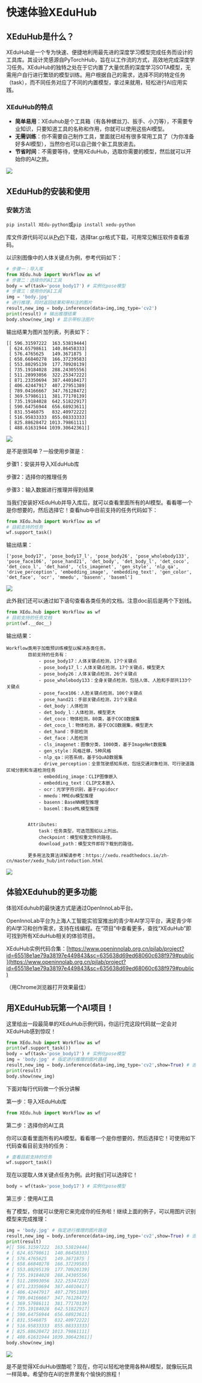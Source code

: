 # 快速体验XEduHub

## XEduHub是什么？

XEduHub是一个专为快速、便捷地利用最先进的深度学习模型完成任务而设计的工具库。其设计灵感源自PyTorchHub，旨在以工作流的方式，高效地完成深度学习任务。XEduHub的独特之处在于它内置了大量优质的深度学习SOTA模型，无需用户自行进行繁琐的模型训练。用户根据自己的需求，选择不同的特定任务（task），而不同任务对应了不同的内置模型，拿过来就用，轻松进行AI应用实践。

### XEduHub的特点

- **简单易用**：XEduhub是个工具箱（有各种螺丝刀、扳手、小刀等），不需要专业知识，只要知道工具的名称和作用，你就可以使用这些AI模型。
- **无需训练**：你不需要自己制作工具，里面就已经有很多常用工具了（为你准备好多AI模型），当然你也可以自己做个新工具放进去。
- **节省时间**：不需要等待，使用XEduHub，选取你需要的模型，然后就可以开始你的AI之旅。

![](../images/xeduhub/eason.gif)


## XEduHub的安装和使用

### 安装方法

`pip install XEdu-python`或`pip install xedu-python`

库文件源代码可以从[PyPi](https://pypi.org/project/xedu-python/#files)下载，选择tar.gz格式下载，可用常见解压软件查看源码。

以识别图像中的人体关键点为例，参考代码如下：

```python
# 步骤一：导入库
from XEdu.hub import Workflow as wf
# 步骤二：选择你的AI工具
body = wf(task='pose_body17') # 实例化pose模型
# 步骤三：使用你的AI工具
img = 'body.jpg'
# 进行推理，同时返回结果和带标注的图片
result,new_img = body.inference(data=img,img_type='cv2')
print(result) # 输出推理结果
body.show(new_img) # 显示带标注图片
```

输出结果为图片加列表，列表如下：

```
[[ 596.31597222  163.53819444]
 [ 624.65798611  140.86458333]
 [ 576.4765625   149.3671875 ]
 [ 658.66840278  166.37239583]
 [ 553.80295139  177.70920139]
 [ 735.19184028  288.24305556]
 [ 511.28993056  322.25347222]
 [ 871.23350694  387.44010417]
 [ 406.42447917  407.27951389]
 [ 789.04166667  347.76128472]
 [ 369.57986111  381.77170139]
 [ 735.19184028  642.51822917]
 [ 590.64756944  656.68923611]
 [ 831.5546875   832.40972222]
 [ 516.95833333  855.08333333]
 [ 825.88628472 1013.79861111]
 [ 488.61631944 1039.30642361]]
```

![](../images/xeduhub/bodyshow.png)

是不是很简单？一般使用步骤是：

步骤1：安装并导入XEduHub库

步骤2：选择你的推理任务

步骤3：输入数据进行推理并得到结果

当我们安装好XEduHub并导入库后，就可以查看里面所有的AI模型。看看哪一个是你想要的，然后选择它！查看hub中目前支持的任务代码如下：

```python
from XEdu.hub import Workflow as wf
# 目前支持的任务
wf.support_task()
```

输出结果：

```
['pose_body17', 'pose_body17_l', 'pose_body26', 'pose_wholebody133', 'pose_face106', 'pose_hand21', 'det_body', 'det_body_l', 'det_coco', 'det_coco_l', 'det_hand', 'cls_imagenet', 'gen_style', 'nlp_qa', 'drive_perception', 'embedding_image', 'embedding_text', 'gen_color', 'det_face', 'ocr', 'mmedu', 'basenn', 'baseml']
```

![](../images/xeduhub/task1.png)

此外我们还可以通过如下语句查看各类任务的文档。注意doc前后是两个下划线。

```python
from XEdu.hub import Workflow as wf
# 目前支持的任务文档
print(wf.__doc__)
```

输出结果：

```
Workflow类用于加载预训练模型以解决各类任务。
        目前支持的任务有：
            - pose_body17：人体关键点检测，17个关键点
            - pose_body17_l：人体关键点检测，17个关键点，模型更大
            - pose_body26：人体关键点检测，26个关键点
            - pose_wholebody133：全身关键点检测，包括人体、人脸和手部共133个关键点
            - pose_face106：人脸关键点检测，106个关键点
            - pose_hand21：手部关键点检测，21个关键点
            - det_body：人体检测
            - det_body_l：人体检测，模型更大
            - det_coco：物体检测，80类，基于COCO数据集
            - det_coco_l：物体检测，基于COCO数据集，模型更大
            - det_hand：手部检测
            - det_face：人脸检测
            - cls_imagenet：图像分类，1000类，基于ImageNet数据集
            - gen_style：风格迁移，5种风格
            - nlp_qa：问答系统，基于SQuAD数据集
            - drive_perception：全景驾驶感知系统，包括交通对象检测、可行驶道路区域分割和车道检测任务
            - embedding_image：CLIP图像嵌入
            - embedding_text：CLIP文本嵌入   
            - ocr：光学字符识别，基于rapidocr
            - mmedu：MMEdu模型推理
            - basenn：BaseNN模型推理
            - baseml：BaseML模型推理


        Attributes:
            task：任务类型，可选范围如以上列出。    
            checkpoint：模型权重文件的路径。
            download_path：模型文件即将下载到的路径。

        更多用法及算法详解请参考：https://xedu.readthedocs.io/zh-cn/master/xedu_hub/introduction.html    
```

![](../images/xeduhub/task2.png)

## 体验XEduhub的更多功能

体验XEduhub的最快速方式是通过OpenInnoLab平台。

OpenInnoLab平台为上海人工智能实验室推出的青少年AI学习平台，满足青少年的AI学习和创作需求，支持在线编程。在“项目”中查看更多，查找“XEduHub”即可找到所有XEduHub相关的体验项目。

XEduHub实例代码合集：[https://www.openinnolab.org.cn/pjlab/project?id=65518e1ae79a38197e449843&sc=635638d69ed68060c638f979#public](https://www.openinnolab.org.cn/pjlab/project?id=65518e1ae79a38197e449843&sc=635638d69ed68060c638f979#public)

（用Chrome浏览器打开效果最佳）

## 用XEduHub玩第一个AI项目！

这里给出一段最简单的XEduHub示例代码，你运行完这段代码就一定会对XEduHub感到惊叹！

```python
from XEdu.hub import Workflow as wf
print(wf.support_task())
body = wf(task='pose_body17') # 实例化pose模型
img = 'body.jpg' # 指定进行推理的图片路径
result,new_img = body.inference(data=img,img_type='cv2',show=True) # 进行推理
print(result)
body.show(new_img)
```
下面对每行代码做一个拆分讲解

第一步：导入XEduHub库

```python
from XEdu.hub import Workflow as wf
```

第二步：选择你的AI工具

你可以查看里面所有的AI模型。看看哪一个是你想要的，然后选择它！可使用如下代码查看目前支持的任务：

```python
# 查看目前支持的任务
wf.support_task()
```

现在以提取人体关键点任务为例。此时我们可以选择它！

```python
body = wf(task='pose_body17') # 实例化pose模型
```

第三步：使用AI工具

有了模型，你就可以使用它来完成你的任务啦！继续上面的例子，可以用图片识别模型来完成推理：

```python
img = 'body.jpg' # 指定进行推理的图片路径
result,new_img = body.inference(data=img,img_type='cv2',show=True) # 进行推理
print(result)
#[[ 596.31597222  163.53819444]
# [ 624.65798611  140.86458333]
# [ 576.4765625   149.3671875 ]
# [ 658.66840278  166.37239583]
# [ 553.80295139  177.70920139]
# [ 735.19184028  288.24305556]
# [ 511.28993056  322.25347222]
# [ 871.23350694  387.44010417]
# [ 406.42447917  407.27951389]
# [ 789.04166667  347.76128472]
# [ 369.57986111  381.77170139]
# [ 735.19184028  642.51822917]
# [ 590.64756944  656.68923611]
# [ 831.5546875   832.40972222]
# [ 516.95833333  855.08333333]
# [ 825.88628472 1013.79861111]
# [ 488.61631944 1039.30642361]]
body.show(new_img)
```

![](../images/xeduhub/body.png)

是不是觉得XEduHub很酷呢？现在，你可以轻松地使用各种AI模型，就像玩玩具一样简单。希望你在AI的世界里有个愉快的旅程！

